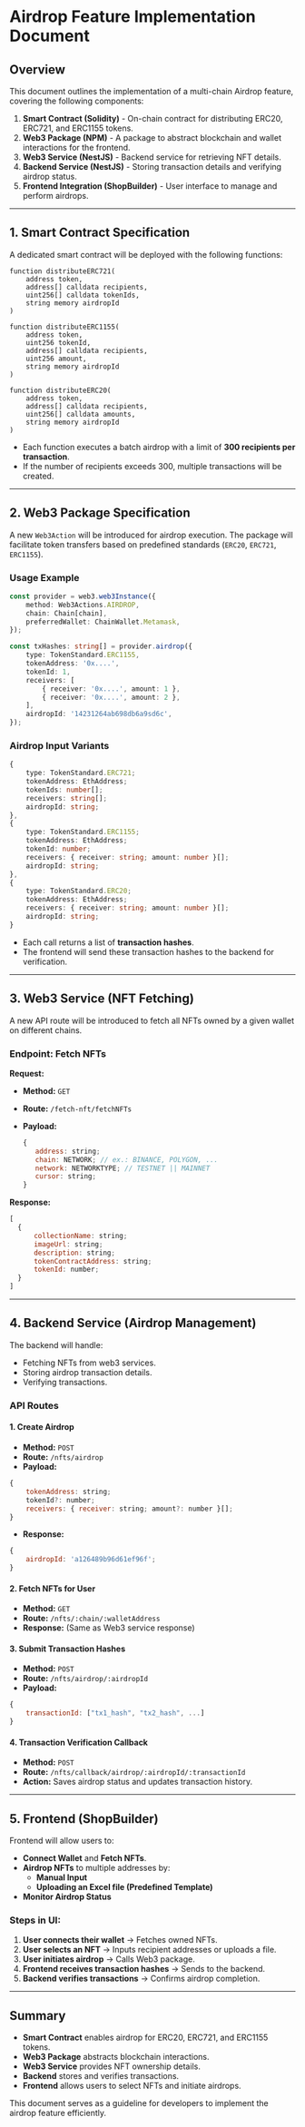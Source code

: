 # Airdrop Feature Implementation Document

## Overview

This document outlines the implementation of a multi-chain Airdrop feature, covering the following components:

1. **Smart Contract (Solidity)** - On-chain contract for distributing ERC20, ERC721, and ERC1155 tokens.
2. **Web3 Package (NPM)** - A package to abstract blockchain and wallet interactions for the frontend.
3. **Web3 Service (NestJS)** - Backend service for retrieving NFT details.
4. **Backend Service (NestJS)** - Storing transaction details and verifying airdrop status.
5. **Frontend Integration (ShopBuilder)** - User interface to manage and perform airdrops.

---

## 1. Smart Contract Specification

A dedicated smart contract will be deployed with the following functions:

```solidity
function distributeERC721(
    address token,
    address[] calldata recipients,
    uint256[] calldata tokenIds,
    string memory airdropId
)
```

```solidity
function distributeERC1155(
    address token,
    uint256 tokenId,
    address[] calldata recipients,
    uint256 amount,
    string memory airdropId
)
```

```solidity
function distributeERC20(
    address token,
    address[] calldata recipients,
    uint256[] calldata amounts,
    string memory airdropId
)
```

- Each function executes a batch airdrop with a limit of **300 recipients per transaction**.
- If the number of recipients exceeds 300, multiple transactions will be created.

---

## 2. Web3 Package Specification

A new `Web3Action` will be introduced for airdrop execution. The package will facilitate token transfers based on predefined standards (`ERC20`, `ERC721`, `ERC1155`).

### **Usage Example**

```typescript
const provider = web3.web3Instance({
	method: Web3Actions.AIRDROP,
	chain: Chain[chain],
	preferredWallet: ChainWallet.Metamask,
});

const txHashes: string[] = provider.airdrop({
	type: TokenStandard.ERC1155,
	tokenAddress: '0x....',
	tokenId: 1,
	receivers: [
		{ receiver: '0x....', amount: 1 },
		{ receiver: '0x....', amount: 2 },
	],
	airdropId: '14231264ab698db6a9sd6c',
});
```

### **Airdrop Input Variants**

```typescript
{
    type: TokenStandard.ERC721;
    tokenAddress: EthAddress;
    tokenIds: number[];
    receivers: string[];
    airdropId: string;
},
{
    type: TokenStandard.ERC1155;
    tokenAddress: EthAddress;
    tokenId: number;
    receivers: { receiver: string; amount: number }[];
    airdropId: string;
},
{
    type: TokenStandard.ERC20;
    tokenAddress: EthAddress;
    receivers: { receiver: string; amount: number }[];
    airdropId: string;
}
```

- Each call returns a list of **transaction hashes**.
- The frontend will send these transaction hashes to the backend for verification.

---

## 3. Web3 Service (NFT Fetching)

A new API route will be introduced to fetch all NFTs owned by a given wallet on different chains.

### **Endpoint: Fetch NFTs**

**Request:**

- **Method:** `GET`
- **Route:** `/fetch-nft/fetchNFTs`
- **Payload:**

     ```js
     {
     	address: string;
     	chain: NETWORK; // ex.: BINANCE, POLYGON, ...
     	network: NETWORKTYPE; // TESTNET || MAINNET
     	cursor: string;
     }
     ```

**Response:**

```js
[
  {
      collectionName: string;
      imageUrl: string;
      description: string;
      tokenContractAddress: string;
      tokenId: number;
  }
]
```

---

## 4. Backend Service (Airdrop Management)

The backend will handle:

- Fetching NFTs from web3 services.
- Storing airdrop transaction details.
- Verifying transactions.

### **API Routes**

#### **1. Create Airdrop**

- **Method:** `POST`
- **Route:** `/nfts/airdrop`
- **Payload:**

```js
{
    tokenAddress: string;
    tokenId?: number;
    receivers: { receiver: string; amount?: number }[];
}
```

- **Response:**

```js
{
	airdropId: 'a126489b96d61ef96f';
}
```

#### **2. Fetch NFTs for User**

- **Method:** `GET`
- **Route:** `/nfts/:chain/:walletAddress`
- **Response:** (Same as Web3 service response)

#### **3. Submit Transaction Hashes**

- **Method:** `POST`
- **Route:** `/nfts/airdrop/:airdropId`
- **Payload:**

```js
{
    transactionId: ["tx1_hash", "tx2_hash", ...]
}
```

#### **4. Transaction Verification Callback**

- **Method:** `POST`
- **Route:** `/nfts/callback/airdrop/:airdropId/:transactionId`
- **Action:** Saves airdrop status and updates transaction history.

---

## 5. Frontend (ShopBuilder)

Frontend will allow users to:

- **Connect Wallet** and **Fetch NFTs**.
- **Airdrop NFTs** to multiple addresses by:
     - **Manual Input**
     - **Uploading an Excel file (Predefined Template)**
- **Monitor Airdrop Status**

### **Steps in UI:**

1. **User connects their wallet** → Fetches owned NFTs.
2. **User selects an NFT** → Inputs recipient addresses or uploads a file.
3. **User initiates airdrop** → Calls Web3 package.
4. **Frontend receives transaction hashes** → Sends to the backend.
5. **Backend verifies transactions** → Confirms airdrop completion.

---

## Summary

- **Smart Contract** enables airdrop for ERC20, ERC721, and ERC1155 tokens.
- **Web3 Package** abstracts blockchain interactions.
- **Web3 Service** provides NFT ownership details.
- **Backend** stores and verifies transactions.
- **Frontend** allows users to select NFTs and initiate airdrops.

This document serves as a guideline for developers to implement the airdrop feature efficiently.
